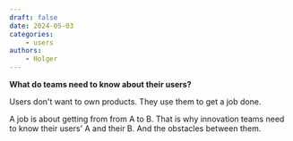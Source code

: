 ```yaml
---
draft: false
date: 2024-05-03
categories:
    - users
authors:
    - Holger
---
```


**What do teams need to know about their users?**

Users don't want to own products. They use them to get a job done. 

A job is about getting from from A to B. That is why innovation teams need to know their users' A and their B. And the obstacles between them.